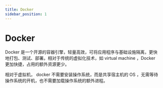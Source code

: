 ```yaml
---
title: Docker
sidebar_position: 1
---
```


# Docker

Docker 是一个开源的容器引擎，轻量高效，可将应用程序与基础设施隔离，更快地打包、测试、部署。相对于传统的虚拟化技术，如 virtual machine ，Docker 更加快捷，占用的额外资源更少。

相对于虚拟机， docker 不需要安装操作系统，而是共享宿主机的 OS ，无需等待操作系统的开机，也不需要加载操作系统的额外进程。